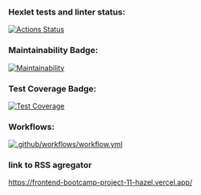 ### Hexlet tests and linter status:
[![Actions Status](https://github.com/GordienkoEvgeny/frontend-bootcamp-project-11/workflows/hexlet-check/badge.svg)](https://github.com/GordienkoEvgeny/frontend-bootcamp-project-11/actions)
### Maintainability Badge:
[![Maintainability](https://api.codeclimate.com/v1/badges/25d027eed0ddb44aac01/maintainability)](https://codeclimate.com/github/GordienkoEvgeny/frontend-bootcamp-project-11/maintainability)
### Test Coverage Badge:
[![Test Coverage](https://api.codeclimate.com/v1/badges/25d027eed0ddb44aac01/test_coverage)](https://codeclimate.com/github/GordienkoEvgeny/frontend-bootcamp-project-11/test_coverage)
### Workflows:
[![.github/workflows/workflow.yml](https://github.com/GordienkoEvgeny/frontend-bootcamp-project-11/actions/workflows/workflow.yml/badge.svg)](https://github.com/GordienkoEvgeny/frontend-bootcamp-project-11/actions/workflows/workflow.yml)
### link to RSS agregator
https://frontend-bootcamp-project-11-hazel.vercel.app/
